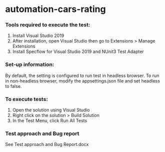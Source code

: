 # automation-cars-rating

### Tools required to execute the test:
1. Install Visual Studio 2019
2. After installation, open Visual Studio then go to Extensions > Manage Extensions
3. Install Specflow for Visual Studio 2019 and NUnit3 Test Adapter

### Set-up information:
By default, the setting is configured to run test in headless browser. To run in non-headless browser, modify the appsettings.json file and set headless to false.

### To execute tests:
1. Open the solution using Visual Studio
2. Right click on the solution > Build Solution
3. In the Test Menu, click Run All Tests 

### Test approach and Bug report
See Test approach and Bug Report.docx
